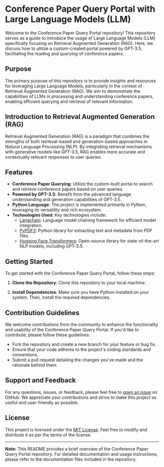# Conference Paper Query Portal with Large Language Models (LLM)

Welcome to the Conference Paper Query Portal repository! This repository serves as a guide to introduce the usage of Large Language Models (LLM) specifically focusing on Retrieval Augmented Generation (RAG). Here, we discuss how to utilize a custom-created portal powered by GPT-3.5, facilitating the reading and querying of conference papers.

## Purpose

The primary purpose of this repository is to provide insights and resources for leveraging Large Language Models, particularly in the context of Retrieval Augmented Generation (RAG). We aim to demonstrate the capabilities of LLMs in processing and understanding conference papers, enabling efficient querying and retrieval of relevant information.

## Introduction to Retrieval Augmented Generation (RAG)

Retrieval Augmented Generation (RAG) is a paradigm that combines the strengths of both retrieval-based and generation-based approaches in Natural Language Processing (NLP). By integrating retrieval mechanisms with generative models like GPT-3.5, RAG enables more accurate and contextually relevant responses to user queries.

## Features

- **Conference Paper Querying**: Utilize the custom-built portal to search and retrieve conference papers based on user queries.
- **Powered by GPT-3.5**: Benefit from the advanced language understanding and generation capabilities of GPT-3.5.
- **Python Language**: The project is implemented primarily in Python, leveraging its versatility and rich ecosystem.
- **Technologies Used**: Key technologies include:
  - [Langchain](https://langchain.io/): Language model chaining framework for efficient model integration.
  - [PyPDF2](https://pythonhosted.org/PyPDF2/): Python library for extracting text and metadata from PDF files.
  - [Hugging Face Transformers](https://huggingface.co/transformers/): Open-source library for state-of-the-art NLP models, including GPT-3.5.

## Getting Started

To get started with the Conference Paper Query Portal, follow these steps:

1. **Clone the Repository**: Clone this repository to your local machine.

2. **Install Dependencies**: Make sure you have Python installed on your system. Then, install the required dependencies.


## Contribution Guidelines

We welcome contributions from the community to enhance the functionality and usability of the Conference Paper Query Portal. If you'd like to contribute, please follow these guidelines:

- Fork the repository and create a new branch for your feature or bug fix.
- Ensure that your code adheres to the project's coding standards and conventions.
- Submit a pull request detailing the changes you've made and the rationale behind them.

## Support and Feedback

For any questions, issues, or feedback, please feel free to [open an issue](https://github.com/yourusername/conference-paper-query/issues) on GitHub. We appreciate your contributions and strive to make this project as useful and user-friendly as possible.

## License

This project is licensed under the [MIT License](LICENSE). Feel free to modify and distribute it as per the terms of the license.

---

**Note:** This README provides a brief overview of the Conference Paper Query Portal repository. For detailed documentation and usage instructions, please refer to the documentation files included in the repository.

